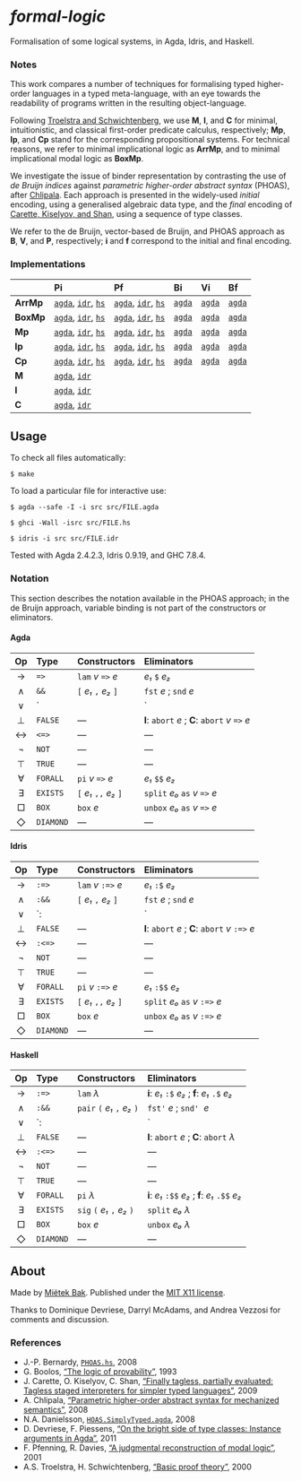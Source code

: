 _formal-logic_
==============

Formalisation of some logical systems, in Agda, Idris, and Haskell.


### Notes

This work compares a number of techniques for formalising typed higher-order languages in a typed meta-language, with an eye towards the readability of programs written in the resulting object-language.

Following [Troelstra and Schwichtenberg](#references), we use **M**, **I**, and **C** for minimal, intuitionistic, and classical first-order predicate calculus, respectively; **Mp**, **Ip**, and **Cp** stand for the corresponding propositional systems.  For technical reasons, we refer to minimal implicational logic as **ArrMp**, and to minimal implicational modal logic as **BoxMp**.

We investigate the issue of binder representation by contrasting the use of _de Bruijn indices_ against _parametric higher-order abstract syntax_ (PHOAS), after [Chlipala](#references).  Each approach is presented in the widely-used _initial_ encoding, using a generalised algebraic data type, and the _final_ encoding of [Carette, Kiselyov, and Shan](#references), using a sequence of type classes.

We refer to the de Bruijn, vector-based de Bruijn, and PHOAS approach as **B**, **V**, and **P**, respectively; **i** and **f** correspond to the initial and final encoding.


### Implementations

|        | **Pi** | **Pf** | **Bi** | **Vi** | **Bf**
| :----- | :----- | :----- | :----- | :----- | :-----
| **ArrMp** | [`agda`](src/Pi/ArrMp.agda), [`idr`](src/Pi/ArrMp.idr), [`hs`](src/Pi/ArrMp.hs) | [`agda`](src/Pf/ArrMp.agda), [`idr`](src/Pf/ArrMp.idr), [`hs`](src/Pf/ArrMp.hs) | [`agda`](src/Bi/ArrMp.agda) | [`agda`](src/Vi/ArrMp.agda) | [`agda`](src/Bf/ArrMp.agda)
| **BoxMp** | [`agda`](src/Pi/BoxMp.agda), [`idr`](src/Pi/BoxMp.idr), [`hs`](src/Pi/BoxMp.hs) | [`agda`](src/Pf/BoxMp.agda), [`idr`](src/Pf/BoxMp.idr), [`hs`](src/Pf/BoxMp.hs) | [`agda`](src/Bi/BoxMp.agda) | [`agda`](src/Vi/BoxMp.agda) | [`agda`](src/Bf/BoxMp.agda)
| **Mp**    | [`agda`](src/Pi/Mp.agda), [`idr`](src/Pi/Mp.idr), [`hs`](src/Pi/Mp.hs) | [`agda`](src/Pf/Mp.agda), [`idr`](src/Pf/Mp.idr), [`hs`](src/Pf/Mp.hs) | [`agda`](src/Bi/Mp.agda) | [`agda`](src/Vi/Mp.agda)    | [`agda`](src/Bf/Mp.agda)
| **Ip**    | [`agda`](src/Pi/Ip.agda), [`idr`](src/Pi/Ip.idr), [`hs`](src/Pi/Ip.hs) | [`agda`](src/Pf/Ip.agda), [`idr`](src/Pf/Ip.idr), [`hs`](src/Pf/Ip.hs) | [`agda`](src/Bi/Ip.agda) | [`agda`](src/Vi/Ip.agda)    | [`agda`](src/Bf/Ip.agda)
| **Cp**    | [`agda`](src/Pi/Cp.agda), [`idr`](src/Pi/Cp.idr), [`hs`](src/Pi/Cp.hs) | [`agda`](src/Pf/Cp.agda), [`idr`](src/Pf/Cp.idr), [`hs`](src/Pf/Cp.hs) | [`agda`](src/Bi/Cp.agda) | [`agda`](src/Vi/Cp.agda)    | [`agda`](src/Bf/Cp.agda)
| **M**     | [`agda`](src/Pi/M.idr), [`idr`](src/Pi/M.idr) | | | | |
| **I**     | [`agda`](src/Pi/I.idr), [`idr`](src/Pi/I.idr) | | | | |
| **C**     | [`agda`](src/Pi/C.idr), [`idr`](src/Pi/C.idr) | | | | |


Usage
-----

To check all files automatically:

```
$ make
```

To load a particular file for interactive use:

```
$ agda --safe -I -i src src/FILE.agda
```

```
$ ghci -Wall -isrc src/FILE.hs
```

```
$ idris -i src src/FILE.idr
```

Tested with Agda 2.4.2.3, Idris 0.9.19, and GHC 7.8.4.


### Notation

This section describes the notation available in the PHOAS approach; in the de Bruijn approach, variable binding is not part of the constructors or eliminators.

#### Agda

| **Op** | **Type**  | **Constructors**             | **Eliminators**
| :----: | :-------- | :--------------------------- | :--------------------
| →      | `=>`      | `lam` *v* `=>` *e*           | *e₁* `$` *e₂*
| ∧      | `&&`      | `[` *e₁* `,` *e₂* `]`        | `fst` *e* ; `snd` *e*
| ∨      | `||`      | `left` *e* ; `right` *e*     | `case` *e₀* `of` *v₁* `=>` *e₁* `or` *v₂* `=>` *e₂*
| ⊥      | `FALSE`   | —                            | **I**: `abort` *e* ; **C**: `abort` *v* `=>` *e*
| ↔︎      | `<=>`     | —                            | —
| ¬      | `NOT`     | —                            | —
| ⊤      | `TRUE`    | —                            | —
| ∀      | `FORALL`  | `pi` *v* `=>` *e*            | *e₁* `$$` *e₂*
| ∃      | `EXISTS`  | `[` *e₁* `,,` *e₂* `]`       | `split` *e₀* `as` *v* `=>` *e*
| □      | `BOX`     | `box` *e*                    | `unbox` *e₀* `as` *v* `=>` *e*
| ◇      | `DIAMOND` | —                            | —


#### Idris

| **Op** | **Type**  | **Constructors**             | **Eliminators**
| :----: | :-------- | :--------------------------- | :--------------------
| →      | `:=>`     | `lam` *v* `:=>` *e*          | *e₁* `:$` *e₂*
| ∧      | `:&&`     | `[` *e₁* `,` *e₂* `]`        | `fst` *e* ; `snd` *e*
| ∨      | `:||`     | `left` *e* ; `right` *e*     | `case` *e₀* `of` *v₁* `:=>` *e₁* `or` *v₂* `:=>` *e₂*
| ⊥      | `FALSE`   | —                            | **I**: `abort` *e* ; **C**: `abort` *v* `:=>` *e*
| ↔︎      | `:<=>`    | —                            | —
| ¬      | `NOT`     | —                            | —
| ⊤      | `TRUE`    | —                            | —
| ∀      | `FORALL`  | `pi` *v* `:=>` *e*           | *e₁* `:$$` *e₂*
| ∃      | `EXISTS`  | `[` *e₁* `,,` *e₂* `]`       | `split` *e₀* `as` *v* `:=>` *e*
| □      | `BOX`     | `box` *e*                    | `unbox` *e₀* `as` *v* `:=>` *e*
| ◇      | `DIAMOND` | —                            | —


#### Haskell

| **Op** | **Type**  | **Constructors**             | **Eliminators**
| :----: | :-------- | :--------------------------- | :--------------------
| →      | `:=>`     | `lam` *λ*                    | **i**: *e₁* `:$` *e₂* ; **f**: *e₁* `.$` *e₂*
| ∧      | `:&&`     | `pair` `(` *e₁* `,` *e₂* `)` | `fst'` *e* ; `snd'`  *e*
| ∨      | `:||`     | `left` *e* ; `right` *e*     | `case'` *e₀* *λ₁* *λ₂*
| ⊥      | `FALSE`   | —                            | **I**: `abort` *e* ; **C**: `abort` *λ*
| ↔︎      | `:<=>`    | —                            | —
| ¬      | `NOT`     | —                            | —
| ⊤      | `TRUE`    | —                            | —
| ∀      | `FORALL`  | `pi` *λ*                     | **i**: *e₁* `:$$` *e₂* ; **f**: *e₁* `.$$` *e₂*
| ∃      | `EXISTS`  | `sig` `(` *e₁* `,` *e₂* `)`  | `split` *e₀* *λ*
| □      | `BOX`     | `box` *e*                    | `unbox` *e₀* *λ*
| ◇      | `DIAMOND` | —                            | —


About
-----

Made by [Miëtek Bak](https://mietek.io/).  Published under the [MIT X11 license](LICENSE.md).

Thanks to Dominique Devriese, Darryl McAdams, and Andrea Vezzosi for comments and discussion.


### References

* J.-P. Bernardy, [`PHOAS.hs`](https://github.com/jyp/topics/blob/master/PHOAS/PHOAS.hs), 2008
* G. Boolos, [“The logic of provability”](http://www.cambridge.org/gb/academic/subjects/philosophy/logic/logic-provability), 1993
* J. Carette, O. Kiselyov, C. Shan, [“Finally tagless, partially evaluated: Tagless staged interpreters for simpler typed languages”](http://okmij.org/ftp/tagless-final/JFP.pdf), 2009
* A. Chlipala, [“Parametric higher-order abstract syntax for mechanized semantics”](http://adam.chlipala.net/papers/PhoasICFP08/PhoasICFP08.pdf), 2008
* N.A. Danielsson, [`HOAS.SimplyTyped.agda`](http://www.cse.chalmers.se/~nad/listings/simply-typed/HOAS.SimplyTyped.html), 2008
* D. Devriese, F. Piessens, [“On the bright side of type classes: Instance arguments in Agda”](https://lirias.kuleuven.be/bitstream/123456789/304985/1/icfp001-Devriese.pdf), 2011
* F. Pfenning, R. Davies, [“A judgmental reconstruction of modal logic”](https://www.cs.cmu.edu/~fp/papers/mscs00.pdf), 2001
* A.S. Troelstra, H. Schwichtenberg, [“Basic proof theory”](http://www.cambridge.org/gb/academic/subjects/computer-science/programming-languages-and-applied-logic/basic-proof-theory-2nd-edition), 2000
